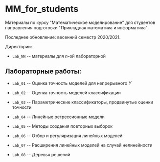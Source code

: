 # MM_for_students

Материалы по курсу "Математическое моделирование" для студентов направления подготовки "Прикладная математика и информатика".  

Последнее обновление: весенний семестр 2020/2021.  

Директории:  

* `Lab_NN` -- материалы для $n$-ой лабораторной   

## Лабораторные работы:   

* `Lab_01` -- Оценка точность моделей для непрерывного $Y$   

* `Lab_02` -- Оценка точность моделей классификации   

* `Lab_03` -- Параметрические классификаторы, продвинутые оценки точности   

* `Lab_04` -- Линейные регрессионные модели      

* `Lab_05` -- Методы создания повторных выборок    

* `Lab_06` -- Отбор и регуляризация линейных моделей    

* `Lab_07` -- Расширения линейных моделей на случай нелинейности    

* `Lab_08` -- Деревья решений    
